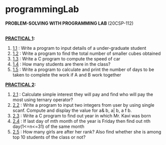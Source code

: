 # programmingLab

<b> PROBLEM-SOLVING WITH PROGRAMMING LAB </b> (20CSP-112) <br> <br>

<b><a href = "https://github.com/aaryarajoju/cu-c/tree/main/PRACTICAL%201">PRACTICAL 1</a>:</b><br>
<ol>
  <li><a href = "https://github.com/aaryarajoju/cu-c/blob/main/PRACTICAL%201/practical_1.1.c">1.1</a> : Write a program to input details of a under-graduate student <br>
  <li><a href = "">1.2</a> : Write a program to find the total number of smaller cubes obtained <br>
  <li><a href = "">1.3</a> : Write a C program to compute the speed of car <br>
  <li><a href = "">1.4</a> : How many students are there in the class? <br>
  <li><a href = "">1.5</a> : Write a program to calculate and print the number of days to be taken to complete the work if A and B work together<br>
</ol>
  
<b><a href = "https://github.com/aaryarajoju/cu-c/tree/main/PRACTICAL%202">PRACTICAL 2</a>:</b><br>
<ol>
  <li><a href = "">2.1</a> : Calculate simple interest they will pay and find who will pay the most using ternary operator? <br>
  <li><a href = "">2.2</a> : Write a program to input two integers from user by using single scanf. Compute and display the value for a& b, a| b, a f b. <br>
  <li><a href = "">2.3</a> : Write a C program to find out year in which Mr. Kavi was born <br>
  <li><a href = "https://github.com/aaryarajoju/cu-c/blob/main/PRACTICAL%202/practical_2.4.c">2.4</a> : If last day of mth month of the year is Friday then find out nth day(1<=n<=31) of the same month <br>
  <li><a href = "">2.5</a> : How many girls are after her rank? Also find whether she is among top 10 students of the class or not?<br>
</ol>
